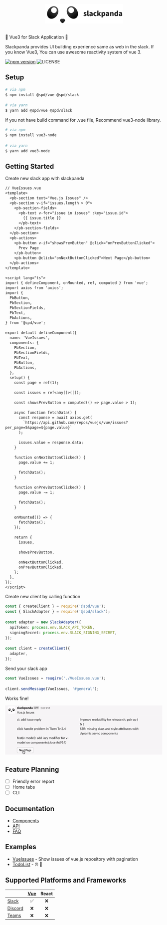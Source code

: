 <div align="center">
  <img src="docs/assets/slackpanda.png" width="250">
</div>

<br />

<p>🤖 Vue3 for Slack Application 🐼</p>

<p>Slackpanda provides UI building experience same as web in the slack. If you know Vue3, You can use awesome reactivity system of vue 3.</p>

[![npm version](https://badge.fury.io/js/slackpanda.svg)](https://badge.fury.io/js/slackpanda)
![LICENSE](https://img.shields.io/npm/l/slackpanda?color=blue)

## Setup

```bash
# via npm
$ npm install @spd/vue @spd/slack

# via yarn
$ yarn add @spd/vue @spd/slack
```

If you not have build command for .vue file, Recommend vue3-node library.

```bash
# via npm
$ npm install vue3-node

# via yarn
$ yarn add vue3-node
```

## Getting Started

Create new slack app with slackpanda

```vue
// VueIssues.vue
<template>
  <pb-section text="Vue.js Issues" />
  <pb-section v-if="issues.length > 0">
    <pb-section-fields>
      <pb-text v-for="issue in issues" :key="issue.id">
        {{ issue.title }}
      </pb-text>
    </pb-section-fields>
  </pb-section>
  <pb-actions>
    <pb-button v-if="showsPrevButton" @click="onPrevButtonClicked">
      Prev Page
    </pb-button>
    <pb-button @click="onNextButtonClicked">Next Page</pb-button>
  </pb-actions>
</template>

<script lang="ts">
import { defineComponent, onMounted, ref, computed } from 'vue';
import axios from 'axios';
import {
  PbButton,
  PbSection,
  PbSectionFields,
  PbText,
  PbActions,
} from '@spd/vue';

export default defineComponent({
  name: 'VueIssues',
  components: {
    PbSection,
    PbSectionFields,
    PbText,
    PbButton,
    PbActions,
  },
  setup() {
    const page = ref(1);

    const issues = ref<any[]>([]);

    const showsPrevButton = computed(() => page.value > 1);

    async function fetchData() {
      const response = await axios.get(
        `https://api.github.com/repos/vuejs/vue/issues?per_page=5&page=${page.value}`
      );

      issues.value = response.data;
    }

    function onNextButtonClicked() {
      page.value += 1;

      fetchData();
    }

    function onPrevButtonClicked() {
      page.value -= 1;

      fetchData();
    }

    onMounted(() => {
      fetchData();
    });

    return {
      issues,

      showsPrevButton,

      onNextButtonClicked,
      onPrevButtonClicked,
    };
  },
});
</script>
```

Create new client by calling function

```ts
const { createClient } = require('@spd/vue');
const { SlackAdapter } = require('@spd/slack');

const adapter = new SlackAdapter({
  apiToken: process.env.SLACK_API_TOKEN,
  signingSecret: process.env.SLACK_SIGNING_SECRET,
});

const client = createClient({
  adapter,
});
```

Send your slack app

```ts
const VueIssues = reuqire('./VueIssues.vue');

client.sendMessage(VueIssues, '#general');
```

Works fine!

<img src="docs/assets/preview.gif">

## Feature Planning

- [ ] Friendly error report
- [ ] Home tabs
- [ ] CLI

## Documentation

- [Components](docs/components.md)
- [API](docs/api.md)
- [FAQ](docs/faq.md)

## Examples

- [VueIssues](examples/VueIssues) - Show issues of vue.js repository with pagination
- [TodoList](examples/TodoList) - ⏰ 🤖

## Supported Platforms and Frameworks

|                                                                                            | [Vue](packages/vue) | React |
| ------------------------------------------------------------------------------------------ | :-----------------: | :---: |
| [Slack](https://slack.com)                                                                 |         ✅          |  ❌   |
| [Discord](https://discord.com)                                                             |         ❌          |  ❌   |
| [Teams](https://www.microsoft.com/ko-kr/microsoft-365/microsoft-teams/group-chat-software) |         ❌          |  ❌   |
